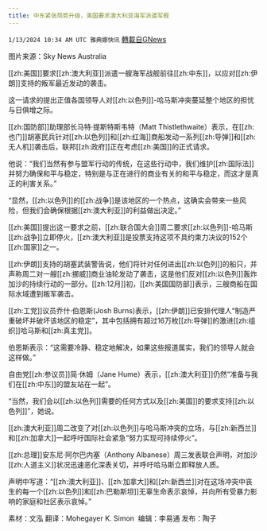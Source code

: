 ```yaml
---
title: 中东紧张局势升级，美国要求澳大利亚海军派遣军舰
---
```

`1/13/2024 10:34 AM UTC 雅典娜快讯` [轉載自GNews](https://gnews.org/articles/2215230)

图片来源：Sky News Australia

[[zh:美国]]要求[[zh:澳大利亚]]派遣一艘海军战舰前往[[zh:中东]]，以应对[[zh:伊朗]]支持的叛军最近发动的袭击。

这一请求的提出正值各国领导人对[[zh:以色列]]-哈马斯冲突蔓延整个地区的担忧与日俱增之际。

[[zh:国防部]]助理部长马特·提斯特斯韦特（Matt Thistlethwaite）表示，在[[zh:也门]]胡塞民兵针对[[zh:以色列]]和[[zh:红海]]商船发动一系列[[zh:导弹]]和[[zh:无人机]]袭击后，联邦[[zh:政府]]正在考虑[[zh:美国]]的正式请求。

他说：“我们当然有参与盟军行动的传统，在这些行动中，我们维护[[zh:国际法]]并努力确保和平与稳定，特别是与正在进行的商业有关的和平与稳定，而这才是真正的利害关系。”

“显然，[[zh:以色列]]的[[zh:战争]]是该地区的一个热点，这确实会带来一些风险，但我们会确保根据[[zh:澳大利亚]]的利益做出决定。”

[[zh:美国]]提出这一要求之前，[[zh:联合国大会]]周二要求[[zh:以色列]]-哈马斯[[zh:战争]]立即停火，[[zh:澳大利亚]]是投票支持这项不具约束力决议的152个[[zh:国家]]之一。

[[zh:伊朗]]支持的胡塞武装警告说，他们将针对任何进出[[zh:以色列]]的船只，并声称周二对一艘[[zh:挪威]]商业油轮发动了袭击，这是他们反对[[zh:以色列]]轰炸加沙的持续行动的一部分。[[zh:12月]]初，[[zh:美国国防部]]表示，三艘商船在国际水域遭到叛军袭击。

[[zh:工党]]议员乔什·伯恩斯(Josh Burns)表示，[[zh:伊朗]]已安排代理人“制造严重破坏并破坏该地区的稳定”，其中包括拥有超过16万枚[[zh:导弹]]的激进[[zh:组织]]哈马斯和[[zh:真主党]]。

伯恩斯表示：“这需要冷静、稳定地解决，如果这些报道属实，我们的领导人就会这样做。”

自由党[[zh:参议员]]简·休姆（Jane Hume）表示，[[zh:澳大利亚]]仍然“准备与我们在[[zh:中东]]的盟友站在一起”。

“当然，我们会以[[zh:以色列]]需要的任何方式以及[[zh:美国]]的要求支持[[zh:以色列]]”，她说。

[[zh:澳大利亚]]周二改变了对[[zh:以色列]]与哈马斯冲突的立场，与[[zh:新西兰]]和[[zh:加拿大]]一起呼吁国际社会紧急“努力实现可持续停火”。

[[zh:总理]]安东尼·阿尔巴内塞（Anthony Albanese）周三发表联合声明，对加沙[[zh:人道主义]]状况迅速恶化深表关切，并呼吁哈马斯立即释放人质。

声明中写道：“[[zh:澳大利亚]]、[[zh:加拿大]]和[[zh:新西兰]]对在这场冲突中丧生的每一个[[zh:以色列]]和[[zh:巴勒斯坦]]无辜生命表示哀悼，并向所有受暴力影响的家庭和社区表示哀悼。”

       
素材：文泓  翻译：Mohegayer K. Simon   编辑：李易通  发布：陶子



